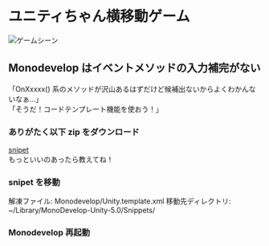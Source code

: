 # ユニティちゃん横移動ゲーム

![ゲームシーン](https://raw.github.com/caorol/GoForwardUnityChan/master/gamescene.png)

## Monodevelop はイベントメソッドの入力補完がない
「OnXxxxx() 系のメソッドが沢山あるはずだけど候補出ないからよくわかんないなぁ…」  
「そうだ！コードテンプレート機能を使おう！」

### ありがたく以下 zip をダウンロード
[snipet](https://github.com/anchan828/unity-snippets)  
もっといいのあったら教えてね！

### snipet を移動
解凍ファイル: Monodevelop/Unity.template.xml
移動先ディレクトリ: ~/Library/MonoDevelop-Unity-5.0/Snippets/

### Monodevelop 再起動
